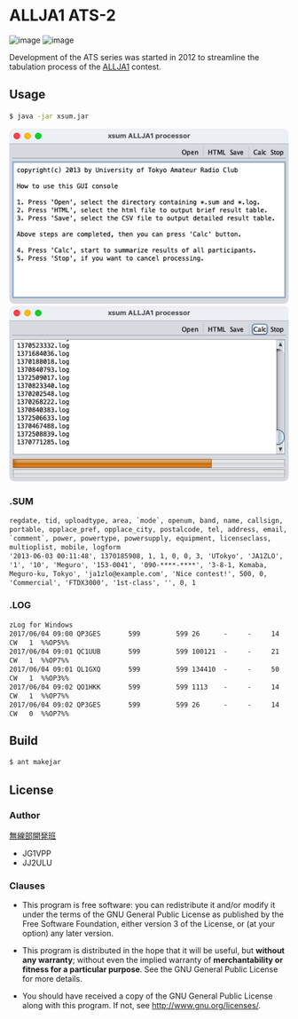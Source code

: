 ALLJA1 ATS-2
====

![image](https://img.shields.io/badge/Java-JDK7-red.svg)
![image](https://img.shields.io/badge/license-GPL3-darkblue.svg)

Development of the ATS series was started in 2012 to streamline the tabulation process of the [ALLJA1](https://ja1zlo.u-tokyo.org/allja1) contest.

## Usage

```sh
$ java -jar xsum.jar
```

![OPEN](img/OPEN.png)
![BUSY](img/BUSY.png)

### .SUM

```
regdate, tid, uploadtype, area, `mode`, openum, band, name, callsign, portable, opplace_pref, opplace_city, postalcode, tel, address, email, `comment`, power, powertype, powersupply, equipment, licenseclass, multioplist, mobile, logform
'2013-06-03 00:11:48', 1370185908, 1, 1, 0, 0, 3, 'UTokyo', 'JA1ZLO', '1', '10', 'Meguro', '153-0041', '090-****-****', '3-8-1, Komaba, Meguro-ku, Tokyo', 'ja1zlo@example.com', 'Nice contest!', 500, 0, 'Commercial', 'FTDX3000', '1st-class', '', 0, 1
```

### .LOG

```
zLog for Windows 
2017/06/04 09:00 QP3GES       599         599 26      -     -     14   CW   1  %%OP5%%
2017/06/04 09:01 QC1UUB       599         599 100121  -     -     21   CW   1  %%OP7%%
2017/06/04 09:01 QL1GXQ       599         599 134410  -     -     50   CW   1  %%OP3%%
2017/06/04 09:02 QO1HKK       599         599 1113    -     -     14   CW   1  %%OP7%%
2017/06/04 09:02 QP3GES       599         599 26      -     -     14   CW   0  %%OP7%%
```

## Build

```sh
$ ant makejar
```

## License

### Author

[無線部開発班](https://nextzlog.dev)

- JG1VPP
- JJ2ULU

### Clauses

- This program is free software: you can redistribute it and/or modify it under the terms of the GNU General Public License as published by the Free Software Foundation, either version 3 of the License, or (at your option) any later version.

- This program is distributed in the hope that it will be useful, but **without any warranty**; without even the implied warranty of **merchantability or fitness for a particular purpose**.
See the GNU General Public License for more details.

- You should have received a copy of the GNU General Public License along with this program.
If not, see <http://www.gnu.org/licenses/>.
